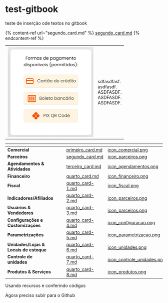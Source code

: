 # test-gitbook

teste de inserção ode textos no gitbook



{% content-ref url="segundo_card.md" %}
[segundo\_card.md](segundo\_card.md)
{% endcontent-ref %}

|                                                                       |                                                                        |
| --------------------------------------------------------------------- | ---------------------------------------------------------------------- |
| <img src=".gitbook/assets/image (1).png" alt="" data-size="original"> | <p>sdfasdfasf.<br>asdfasdf.<br>ASDFASDF.<br>ASDFASDF.<br>ASDFASDF.</p> |

<table data-view="cards"><thead><tr><th></th><th></th><th></th><th data-hidden data-card-target data-type="content-ref"></th><th data-hidden data-card-cover data-type="files"></th></tr></thead><tbody><tr><td><strong>Comercial</strong></td><td></td><td></td><td><a href="primeiro_card.md">primeiro_card.md</a></td><td><a href=".gitbook/assets/icon_comercial.png">icon_comercial.png</a></td></tr><tr><td><strong>Parceiros</strong></td><td></td><td></td><td><a href="segundo_card.md">segundo_card.md</a></td><td><a href=".gitbook/assets/icon_parceiros.png">icon_parceiros.png</a></td></tr><tr><td><strong>Agendamentos &#x26; Atividades</strong></td><td></td><td></td><td><a href="terceiro_card.md">terceiro_card.md</a></td><td><a href=".gitbook/assets/icon_agendamentos.png">icon_agendamentos.png</a></td></tr><tr><td><strong>Financeiro</strong></td><td></td><td></td><td><a href="quarto_card.md">quarto_card.md</a></td><td><a href=".gitbook/assets/icon_financeiro.png">icon_financeiro.png</a></td></tr><tr><td><strong>Fiscal</strong></td><td></td><td></td><td><a href="quarto_card-1.md">quarto_card-1.md</a></td><td><a href=".gitbook/assets/icon_fiscal.png">icon_fiscal.png</a></td></tr><tr><td><strong>Indicadores/Afiliados</strong></td><td></td><td></td><td><a href="quarto_card-2.md">quarto_card-2.md</a></td><td><a href=".gitbook/assets/icon_parceiros.png">icon_parceiros.png</a></td></tr><tr><td><strong>Usuários &#x26; Vendedores</strong></td><td></td><td></td><td><a href="quarto_card-3.md">quarto_card-3.md</a></td><td><a href=".gitbook/assets/icon_parceiros.png">icon_parceiros.png</a></td></tr><tr><td><strong>Configurações e Customizações</strong></td><td></td><td></td><td><a href="quarto_card-4.md">quarto_card-4.md</a></td><td><a href=".gitbook/assets/icon_configuracao.png">icon_configuracao.png</a></td></tr><tr><td><strong>Parametrizações</strong></td><td></td><td></td><td><a href="quarto_card-5.md">quarto_card-5.md</a></td><td><a href=".gitbook/assets/icon_parametrizacao.png">icon_parametrizacao.png</a></td></tr><tr><td><strong>Unidades/Lojas &#x26; Locais de estoque</strong></td><td></td><td></td><td><a href="quarto_card-6.md">quarto_card-6.md</a></td><td><a href=".gitbook/assets/icon_unidades.png">icon_unidades.png</a></td></tr><tr><td><strong>Controle de unidades</strong></td><td></td><td></td><td><a href="quarto_card-7.md">quarto_card-7.md</a></td><td><a href=".gitbook/assets/icon_controle_unidades.png">icon_controle_unidades.png</a></td></tr><tr><td><strong>Produtos &#x26; Serviços</strong></td><td></td><td></td><td><a href="quarto_card-8.md">quarto_card-8.md</a></td><td><a href=".gitbook/assets/icon_produtos.png">icon_produtos.png</a></td></tr></tbody></table>

Usando recursos e conferindo códigos

Agora preciso subir para o Github
